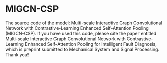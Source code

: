 # MIGCN-CSP
The source code of the model: Multi-scale Interactive Graph Convolutional Network with Contrastive-Learning Enhanced Self-Attention Pooling (MIGCN-CSP). 
If you have used this code, please cite the paper entitled Multi-scale Interactive Graph Convolutional Network with Contrastive-Learning Enhanced Self-Attention
Pooling for Intelligent Fault Diagnosis, which is preprint submitted to Mechanical System and Signal Processing. Thank you!
